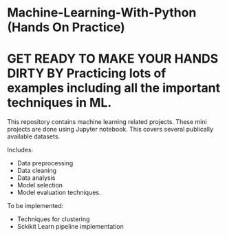 # Machine-Learning-With-Python (Hands On Practice)

# GET READY TO MAKE YOUR HANDS DIRTY BY Practicing lots of examples including all the important techniques in ML.

This repository contains machine learning related projects. These mini projects are done using Jupyter notebook. This covers several publically available datasets. 

Includes:

* Data preprocessing
* Data cleaning
* Data analysis
* Model selection
* Model evaluation techniques.

To be implemented:
* Techniques for clustering
* Sckikit Learn pipeline implementation
